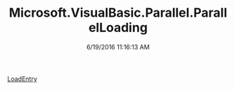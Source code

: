 ﻿---
title: Microsoft.VisualBasic.Parallel.ParallelLoading
date: 6/19/2016 11:16:13 AM
---

[LoadEntry](T-Microsoft.VisualBasic.Parallel.ParallelLoading.LoadEntry.html)
